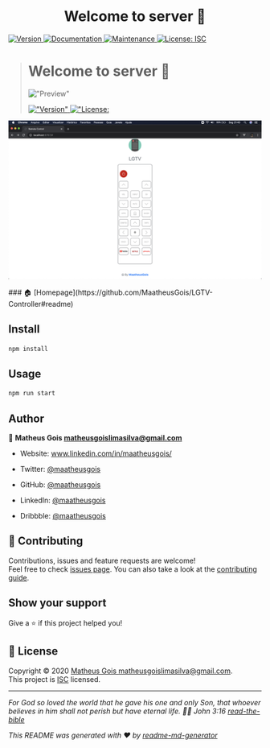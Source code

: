 <h1 align="center">Welcome to server 👋</h1>
<p>
  <a href="https://www.npmjs.com/package/server" target="_blank">
    <img alt="Version" src="https://img.shields.io/npm/v/server.svg">
  </a>
  <a href="https://github.com/MaatheusGois/LGTV-Controller#readme" target="_blank">
    <img alt="Documentation" src="https://img.shields.io/badge/documentation-yes-brightgreen.svg" />
  </a>
  <a href="https://github.com/MaatheusGois/LGTV-Controller/graphs/commit-activity" target="_blank">
    <img alt="Maintenance" src="https://img.shields.io/badge/Maintained%3F-yes-green.svg" />
  </a>
  <a href="https://github.com/MaatheusGois/LGTV-Controller/blob/master/LICENSE" target="_blank">
    <img alt="License: ISC" src="https://img.shields.io/github/license/MaatheusGois/server" />
  </a>
</p>

> <h1 align=&#34;center&#34;>Welcome to server 👋</h1> <p>   <img alt=&#34;Preview&#34; src=&#34;./preview.png&#34;> </p> <p>   <a href=&#34;https://www.npmjs.com/package/server&#34; target=&#34;_blank&#34;>     <img alt=&#34;Version&#34; src=&#34;https://img.shields.io/npm/v/server.svg&#34;>   </a>   <a href=&#34;#&#34; target=&#34;_blank&#34;>     <img alt=&#34;License: ISC&#34; src=&#34;https://img.shields.io/badge/License-ISC-yellow.svg&#34; />   </a> </p>

<p>
  <img alt="Preview" src="./preview.png">
</p>
### 🏠 [Homepage](https://github.com/MaatheusGois/LGTV-Controller#readme)

## Install

```sh
npm install
```

## Usage

```sh
npm run start
```

## Author

👤 **Matheus Gois <matheusgoislimasilva@gmail.com>**

* Website: www.linkedin.com/in/maatheusgois/

* Twitter: [@maatheusgois](https://twitter.com/maatheusgois)

* GitHub: [@maatheusgois](https://github.com/maatheusgois)  

* LinkedIn: [@maatheusgois](https://linkedin.com/in/maatheusgois)

* Dribbble: [@maatheusgois](https://dribbble.com/maatheusgois)


## 🤝 Contributing

Contributions, issues and feature requests are welcome!<br />Feel free to check [issues page](https://github.com/MaatheusGois/LGTV-Controller/issues). You can also take a look at the [contributing guide](https://github.com/MaatheusGois/LGTV-Controller/blob/master/CONTRIBUTING.md).

## Show your support

Give a ⭐️ if this project helped you!

## 📝 License

Copyright © 2020 [Matheus Gois <matheusgoislimasilva@gmail.com>](https://github.com/MaatheusGois).<br />
This project is [ISC](https://github.com/MaatheusGois/LGTV-Controller/blob/master/LICENSE) licensed.

***
_For God so loved the world that he gave his one and only Son, that whoever believes in him shall not perish but have eternal life. 🙌🏻 John 3:16 [read-the-bible](https://biblia.com/bible/esv/john/3/16)_

_This README was generated with ❤️ by [readme-md-generator](https://github.com/kefranabg/readme-md-generator)_

